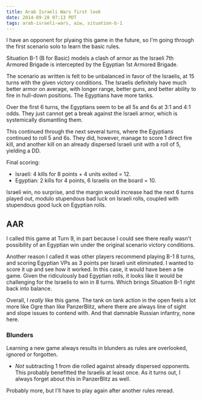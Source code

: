 ```yaml
---
title: Arab Israeli Wars first look
date: 2014-09-28 07:13 PDT
tags: arab-israeli-wars, aiw, situation-b-1
---
```


I have an opponent for plyaing this game in the future, so I'm going
through the first scenario solo to learn the basic rules.

Situation B-1 (B for Basic) models a clash of armor as the Israeli 7th
Armored Brigade is intercepted by the Egyptian 1st Armored Brigade.

The scenario as written is felt to be unbalanced in favor of the
Israelis, at 15 turns with the given victory conditions. The Israelis
definitely have much better armor on average, with longer range, better
guns, and better ability to fire in hull-down positions. The Egyptians
have more tanks.

Over the first 6 turns, the Egyptians seem to be all 5s and 6s at 3:1
and 4:1 odds. They just cannot get a break against the Israeli armor,
which is systemically dismantling them.

This continued through the next several turns, where the Egyptians
continued to roll 5 and 6s. They did, however, manage to score 1 direct
fire kill, and another kill on an already dispersed Israeli unit with a
roll of 5, yielding a DD.

Final scoring:

* Israeli: 4 kills for 8 points + 4 units exited = 12.
* Egyptian: 2 kills for 4 points, 6 Israelis on the board = 10.

Israeli win, no surprise, and the margin would increase had the
next 6 turns played out, modulo stupendous bad luck on Israeli rolls,
coupled with stupendous good luck on Egyptian rolls.

## AAR

I called this game at Turn 9, in part because I could see there really
wasn't possibility of an Egyptian win under the original scenario
victory conditions.

Another reason I called it was other players recommend playing B-1 8
turns, and scoring Egyptian VPs as 3 points per Israeli unit eliminated.
I wanted to score it up and see how it worked. In this case, it would
have been a tie game. Given the ridiculously bad Egyptian rolls, it
looks like it would be challenging for the Israelis to win in 8 turns.
Which brings Situation B-1 right back into balance.

Overall, I *really* like this game. The tank on tank action in the open
feels a lot more like Ogre than like PanzerBlitz, where there are always
line of sight and slope issues to contend with. And that damnable
Russian infantry, none here.


### Blunders

Learning a new game always results in blunders as rules are overlooked,
ignored or forgotten.

* *Not* subtracting 1 from die rolled against already dispersed
opponents. This probably benefitted the Israelis at least once. As it
turns out, I always forget about this in PanzerBlitz as well.

Probably more, but I'll have to play again after another rules reread.

